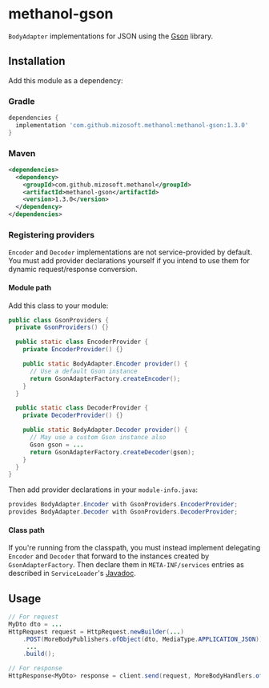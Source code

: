 # methanol-gson

`BodyAdapter` implementations for JSON using the [Gson][gson_github] library.

## Installation

Add this module as a dependency:

### Gradle

```gradle
dependencies {
  implementation 'com.github.mizosoft.methanol:methanol-gson:1.3.0'
}
```

### Maven

```xml
<dependencies>
  <dependency>
    <groupId>com.github.mizosoft.methanol</groupId>
    <artifactId>methanol-gson</artifactId>
    <version>1.3.0</version>
  </dependency>
</dependencies>
```

### Registering providers

`Encoder` and `Decoder` implementations are not service-provided by default. You must add
provider declarations yourself if you intend to use them for dynamic request/response conversion.

#### Module path

Add this class to your module:

```java
public class GsonProviders {
  private GsonProviders() {}

  public static class EncoderProvider {
    private EncoderProvider() {}

    public static BodyAdapter.Encoder provider() {
      // Use a default Gson instance
      return GsonAdapterFactory.createEncoder();
    }
  }

  public static class DecoderProvider {
    private DecoderProvider() {}

    public static BodyAdapter.Decoder provider() {
      // May use a custom Gson instance also
      Gson gson = ...
      return GsonAdapterFactory.createDecoder(gson);
    }
  }
}
```

Then add provider declarations in your `module-info.java`:

```java
provides BodyAdapter.Encoder with GsonProviders.EncoderProvider;
provides BodyAdapter.Decoder with GsonProviders.DecoderProvider;
```

#### Class path

If you're running from the classpath, you must instead implement delegating `Encoder` and `Decoder`
that forward to the instances created by `GsonAdapterFactory`. Then declare them in
`META-INF/services` entries as described in `ServiceLoader`'s [Javadoc][ServiceLoader].

## Usage

```java
// For request
MyDto dto = ...
HttpRequest request = HttpRequest.newBuilder(...)
    .POST(MoreBodyPublishers.ofObject(dto, MediaType.APPLICATION_JSON))
     ...
    .build();

// For response
HttpResponse<MyDto> response = client.send(request, MoreBodyHandlers.ofObject(MyDto.class));
```

[ServiceLoader]: https://docs.oracle.com/en/java/javase/11/docs/api/java.base/java/util/ServiceLoader.html
[gson_github]: https://github.com/google/gson
